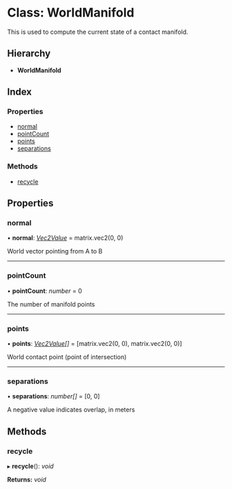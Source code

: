 
# Class: WorldManifold

This is used to compute the current state of a contact manifold.

## Hierarchy

* **WorldManifold**

## Index

### Properties

* [normal](/api/classes/worldmanifold#normal)
* [pointCount](/api/classes/worldmanifold#pointcount)
* [points](/api/classes/worldmanifold#points)
* [separations](/api/classes/worldmanifold#separations)

### Methods

* [recycle](/api/classes/worldmanifold#recycle)

## Properties

###  normal

• **normal**: *[Vec2Value](/api/interfaces/vec2value)* = matrix.vec2(0, 0)

World vector pointing from A to B

___

###  pointCount

• **pointCount**: *number* = 0

The number of manifold points

___

###  points

• **points**: *[Vec2Value](/api/interfaces/vec2value)[]* = [matrix.vec2(0, 0), matrix.vec2(0, 0)]

World contact point (point of intersection)

___

###  separations

• **separations**: *number[]* = [0, 0]

A negative value indicates overlap, in meters

## Methods

###  recycle

▸ **recycle**(): *void*

**Returns:** *void*
